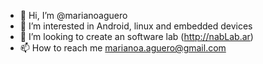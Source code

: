 - 👋 Hi, I’m @marianoaguero
- 👀 I’m interested in Android, linux and embedded devices
- 💞️ I’m looking to create an software lab (http://nabLab.ar)
- 📫 How to reach me marianoa.aguero@gmail.com

<!---
marianoaguero/marianoaguero is a ✨ special ✨ repository because its `README.md` (this file) appears on your GitHub profile.
You can click the Preview link to take a look at your changes.
--->
